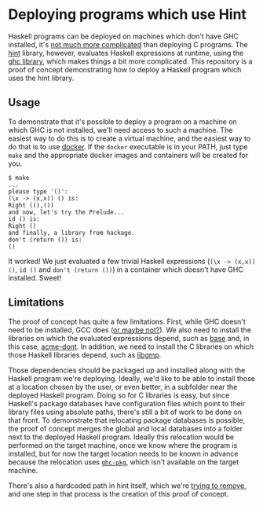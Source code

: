Deploying programs which use Hint
===

Haskell programs can be deployed on machines which don't have GHC installed, it's [not much more complicated](http://gelisam.blogspot.ca/2014/12/how-to-package-up-binaries-for.html) than deploying C programs. The [hint](http://hackage.haskell.org/package/hint) library, however, evaluates Haskell expressions at runtime, using the [ghc library](https://downloads.haskell.org/~ghc/latest/docs/html/libraries/ghc/index.html), which makes things a bit more complicated. This repository is a proof of concept demonstrating how to deploy a Haskell program which uses the hint library.

Usage
---

To demonstrate that it's possible to deploy a program on a machine on which GHC is not installed, we'll need access to such a machine. The easiest way to do this is to create a virtual machine, and the easiest way to do that is to use [docker](https://www.docker.com/products/docker-engine). If the `docker` executable is in your PATH, just type `make` and the appropriate docker images and containers will be created for you.

    $ make
    ...
    please type '()':
    (\x -> (x,x)) () is:
    Right ((),())
    and now, let's try the Prelude...
    id () is:
    Right ()
    and finally, a library from hackage.
    don't (return ()) is:
    ()

It worked! We just evaluated a few trivial Haskell expressions (`(\x -> (x,x)) ()`, `id ()` and `don't (return ())`) in a container which doesn't have GHC installed. Sweet!

Limitations
---

The proof of concept has quite a few limitations. First, while GHC doesn't need to be installed, GCC does ([or maybe not?](https://github.com/mvdan/hint/issues/3#issuecomment-199035822)). We also need to install the libraries on which the evaluated expressions depend, such as [base](http://hackage.haskell.org/package/base) and, in this case, [acme-dont](https://hackage.haskell.org/package/acme-dont). In addition, we need to install the C libraries on which those Haskell libraries depend, such as [libgmp](https://hackage.haskell.org/package/integer-gmp).

Those dependencies should be packaged up and installed along with the Haskell program we're deploying. Ideally, we'd like to be able to install those at a location chosen by the user, or even better, in a subfolder near the deployed Haskell program. Doing so for C libraries is easy, but since Haskell's package databases have configuration files which point to their library files using absolute paths, there's still a bit of work to be done on that front. To demonstrate that relocating package databases is possible, the proof of concept merges the global and local databases into a folder next to the deployed Haskell program. Ideally this relocation would be performed on the target machine, once we know where the program is installed, but for now the target location needs to be known in advance because the relocation uses [`ghc-pkg`](https://downloads.haskell.org/~ghc/latest/docs/html/users_guide/packages.html#package-management), which isn't available on the target machine.

There's also a hardcoded path in hint itself, which we're [trying to remove](https://github.com/mvdan/hint/issues/3), and one step in that process is the creation of this proof of concept.
